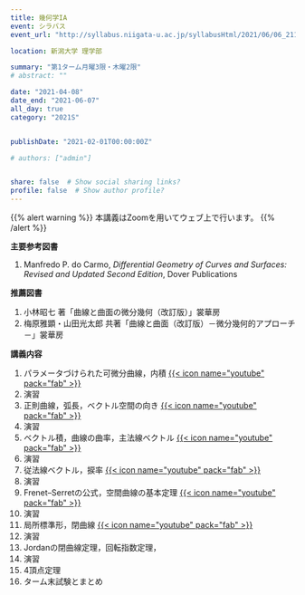 ```yaml
---
title: 幾何学IA
event: シラバス
event_url: "http://syllabus.niigata-u.ac.jp/syllabusHtml/2021/06/06_211S1516_ja_JP.html"

location: 新潟大学 理学部

summary: "第1ターム月曜3限・木曜2限"
# abstract: ""

date: "2021-04-08"
date_end: "2021-06-07"
all_day: true
category: "2021S"


publishDate: "2021-02-01T00:00:00Z"

# authors: ["admin"]


share: false  # Show social sharing links?
profile: false  # Show author profile?
---
```

{{% alert warning %}}
本講義はZoomを用いてウェブ上で行います。
{{% /alert %}}

**主要参考図書**

1. Manfredo P. do Carmo, *Differential Geometry of Curves and Surfaces: Revised and Updated Second Edition*, Dover Publications

**推薦図書**

1. 小林昭七 著「曲線と曲面の微分幾何（改訂版）」裳華房
2. 梅原雅顕・山田光太郎 共著「曲線と曲面（改訂版）－微分幾何的アプローチ－」裳華房

**講義内容**

1. パラメータづけられた可微分曲線，内積
	[{{< icon name="youtube" pack="fab" >}}](https://youtu.be/hYfCDkmIXOE)
2. 演習
3. 正則曲線，弧長，ベクトル空間の向き
	[{{< icon name="youtube" pack="fab" >}}](https://youtu.be/RJ-w255wJ98)
4. 演習
5. ベクトル積，曲線の曲率，主法線ベクトル
	[{{< icon name="youtube" pack="fab" >}}](https://youtu.be/POmZI1lZsbI)
6. 演習
7. 従法線ベクトル，捩率
	[{{< icon name="youtube" pack="fab" >}}](https://youtu.be/jAVHYByowHc)
8. 演習
9. Frenet–Serretの公式，空間曲線の基本定理
	[{{< icon name="youtube" pack="fab" >}}](https://youtu.be/iZiF7DNBWP0)
10. 演習
11. 局所標準形，閉曲線
	[{{< icon name="youtube" pack="fab" >}}](https://youtu.be/z8TPsXlIPLA)
12. 演習
13. Jordanの閉曲線定理，回転指数定理，
14. 演習
15. 4頂点定理
16. ターム末試験とまとめ
